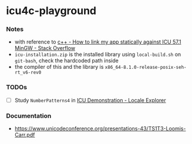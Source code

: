 icu4c-playground
================
### Notes
- with reference to [c++ - How to link my app statically against ICU 57.1 MinGW - Stack Overflow](https://stackoverflow.com/questions/41143845/how-to-link-my-app-statically-against-icu-57-1-mingw)
- `icu-installation.zip` is the installed library using `local-build.sh` on `git-bash`, check the hardcoded path inside
- the compiler of this and the library is `x86_64-8.1.0-release-posix-seh-rt_v6-rev0`

### TODOs
- [ ] Study `NumberPatterns4` in [ICU Demonstration - Locale Explorer](https://icu4c-demos.unicode.org/icu-bin/locexp?d_=en&_=zh_Hant_HK)

### Documentation
- https://www.unicodeconference.org/presentations-43/TS1T3-Loomis-Carr.pdf

